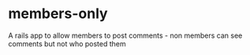 # members-only
A rails app to allow members to post comments - non members can see comments but not who posted them
